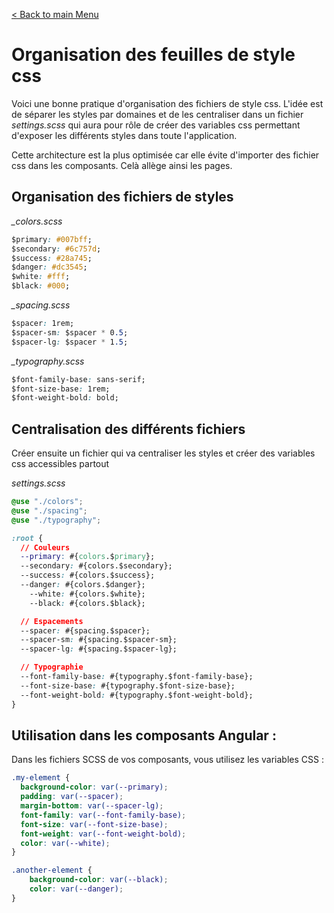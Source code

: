 [< Back to main Menu](https://github.com/gsoulie/css-resources/blob/master/index.md)    

# Organisation des feuilles de style css

Voici une bonne pratique d'organisation des fichiers de style css. L'idée est de séparer les styles par domaines et de les centraliser dans un fichier *settings.scss* qui aura pour rôle de créer des variables css permettant d'exposer les différents styles dans toute l'application.

Cette architecture est la plus optimisée car elle évite d'importer des fichier css dans les composants. Celà allège ainsi les pages.

## Organisation des fichiers de styles

*_colors.scss*
````css
$primary: #007bff;
$secondary: #6c757d;
$success: #28a745;
$danger: #dc3545;
$white: #fff;
$black: #000;
````

*_spacing.scss*
````css
$spacer: 1rem;
$spacer-sm: $spacer * 0.5;
$spacer-lg: $spacer * 1.5;
````

*_typography.scss*
````css
$font-family-base: sans-serif;
$font-size-base: 1rem;
$font-weight-bold: bold;
````

## Centralisation des différents fichiers

Créer ensuite un fichier qui va centraliser les styles et créer des variables css accessibles partout

*settings.scss*
````css
@use "./colors";
@use "./spacing";
@use "./typography";

:root {
  // Couleurs
  --primary: #{colors.$primary};
  --secondary: #{colors.$secondary};
  --success: #{colors.$success};
  --danger: #{colors.$danger};
    --white: #{colors.$white};
    --black: #{colors.$black};

  // Espacements
  --spacer: #{spacing.$spacer};
  --spacer-sm: #{spacing.$spacer-sm};
  --spacer-lg: #{spacing.$spacer-lg};

  // Typographie
  --font-family-base: #{typography.$font-family-base};
  --font-size-base: #{typography.$font-size-base};
  --font-weight-bold: #{typography.$font-weight-bold};
}
````

## Utilisation dans les composants Angular :

Dans les fichiers SCSS de vos composants, vous utilisez les variables CSS :

````css
.my-element {
  background-color: var(--primary);
  padding: var(--spacer);
  margin-bottom: var(--spacer-lg);
  font-family: var(--font-family-base);
  font-size: var(--font-size-base);
  font-weight: var(--font-weight-bold);
  color: var(--white);
}

.another-element {
    background-color: var(--black);
    color: var(--danger);
}
````
